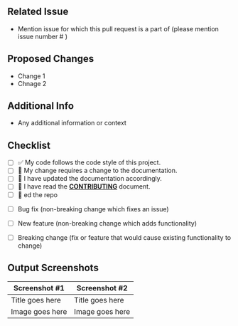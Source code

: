 ## Related Issue
- Mention issue for which this pull request is a part of (please mention issue number # )

## Proposed Changes
- Change 1
- Chnage 2

## Additional Info
- Any additional information or context

## Checklist

<!--- Go over all the following points, and put an `x` in all the boxes that apply. -->
<!--- If you're unsure about any of these, don't hesitate to ask. We're here to help! -->
- [ ] ✅ My code follows the code style of this project.
- [ ] 📝 My change requires a change to the documentation.
- [ ] 🎀 I have updated the documentation accordingly.
- [ ] 👀 I have read the [**CONTRIBUTING**](https://github.com/hash-define-organization/website-update/blob/main/Contributing.md) document.
- [ ] 🌟 ed the repo

<!--- What types of changes does your code introduce? Put an `x` in all the boxes that apply: -->
- [ ] Bug fix (non-breaking change which fixes an issue)
- [ ] New feature (non-breaking change which adds functionality)
- [ ] Breaking change (fix or feature that would cause existing functionality to change)


<!--- Provide a general summary of your changes in the Title above -->

<!--- If it fixes an open issue, please link to the issue here. -->

<!--- Describe your changes in detail -->

<!--- Why is this change required? What problem does it solve? -->

<!--- see how your change affects other areas of the code, etc. -->



## Output Screenshots
| Screenshot #1      | Screenshot #2  |
| ----------- | ----------- |
| Title goes here  | Title goes here   |
| Image goes here  | Image goes here   |
